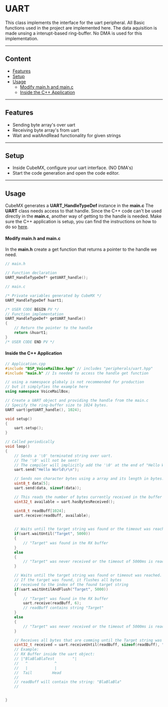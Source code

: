 # UART
This class implements the interface for the uart peripheral.
All Basic functions used in the project are implemented here.
The data aquisition is made unsing a interupt-based ring-buffer.
No DMA is used for this implementation.

---
## Content
- [Features](#features)
- [Setup](#setup)
- [Usage](#usage)
    - [Modify main.h and main.c](#modify-mainh-and-mainc)
    - [Inside the C++ Application](#inside-the-c-application)

---
## Features
- Sending byte array's over uart
- Receiving byte array's from uart
- Wait and waitAndRead functionality for given strings

---
## Setup    
- Inside CubeMX, configure your uart interface. (NO DMA's)
- Start the code generation and open the code editor.

---
## Usage
CubeMX generates a **UART_HandleTypeDef** instance in the **main.c**
The **UART** class needs access to that handle. Since the C++ code can't be used directly in the **main.c**, another way of getting to the handle is needed.
Make sure the C++ application is setup, you can find the instructions on how to do so [here](CppFromC.md).

#### Modify main.h and main.c
In the **main.h** create a get function that returns a pointer to the handle we need.
``` C
// main.h

// Function declaration
UART_HandleTypeDef* getUART_handle();
```

``` C
// main.c

/* Private variables generated by CubeMX */
UART_HandleTypeDef huart1;

/* USER CODE BEGIN PV */
// Function implementation
UART_HandleTypeDef* getUART_handle()
{
    // Return the pointer to the handle
    return &huart1;
}
/* USER CODE END PV */
```

#### Inside the C++ Application
``` C++ 
// Application.cpp
#include "BSP_VoiceMailBox.hpp" // includes "peripherals/uart.hpp"
#include "main.h" // Is needed to access the handle get function

// using a namespace globaly is not recommended for production
// but it simplyfies the example here
using namespace VoiceMailBox; 

// Create a UART object and providing the handle from the main.c
// Specify the ring-buffer size to 1024 bytes.
UART uart(getUART_handle(), 1024);

void setup()
{
    uart.setup(); 
}

// Called periodically
void loop()
{
    // Sends a '\0' terminated string over uart.
    // The '\0' will not be sent!
    // The compiler will implicitly add the '\0' at the end of "Hello World\r\n". 
    uart.send("Hello World\r\n");

    // Sends non character bytes using a array and its length in bytes.
    uint8_t data[5];
    uart.send(data, sizeof(data));

    // This reads the number of bytes currently received in the buffer and ready to be read
    uint32_t available = uart.hasBytesReceived();

    uint8_t readBuff[1024];
    uart.receive(readBuff, available);
    

    // Waits until the target string was found or the timeout was reached
    if(uart.waitUntil("Target", 5000))
    {
        // "Target" was found in the RX buffer
    }
    else
    {
        // "Target" was never received or the timeout of 5000ms is reached
    }

    // Waits until the target string was found or timeout was reached. 
    // If the target was found, it flushes all bytes 
    // received to the index of the found target string
    if(uart.waitUntilAndFlush("Target", 5000))
    {
        // "Target" was found in the RX buffer
        uart.receive(readBuff, 6);
        // readBuff contains string "Target"
    }
    else
    {
        // "Target" was never received or the timeout of 5000ms is reached
    }

    // Receives all bytes that are comming until the Target string was received or the timeout was reached or the readBuff is full.
    uint32_t received = uart.receiveUntil(readBuff, sizeof(readBuff), "Target", sizeof("Target"), 5000);
    // Example:
    // RX Buffer inside the uart object:
    // |"BlaBlaBlaTest        "|
    //   ^            ^
    //   |            |
    //  Tail         Head
    //
    // readBuff will contain the string: "BlaBlaBla"
    //


}
```